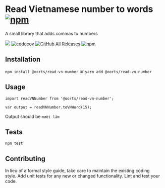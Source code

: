 Read Vietnamese number to words [![npm](https://img.shields.io/npm/v/@oorts/read-vn-number.svg)](https://www.npmjs.com/package/@oorts/read-vn-number)
=========

A small library that adds commas to numbers

![](https://travis-ci.org/nguyentuandat/read-vn-number.svg?branch=master) [![codecov](https://codecov.io/gh/nguyentuandat/read-vn-number/branch/master/graph/badge.svg)](https://codecov.io/gh/nguyentuandat/read-vn-number) 
[![GitHub All Releases](https://img.shields.io/github/downloads/nguyentuandat/read-vn-number/total.svg)](https://github.com/nguyentuandat/read-vn-number) 
[![npm](https://img.shields.io/npm/dt/@oorts/read-vn-number.svg)](https://www.npmjs.com/package/@oorts/read-vn-number)




## Installation

  `npm install @oorts/read-vn-number`
  or
  `yarn add @oorts/read-vn-number`

## Usage

    import readVNNumber from '@oorts/read-vn-number';

    var output = readVNNumber.toVNWord(15);
  
  
  Output should be `mười lăm`


## Tests

  `npm test`

## Contributing

In lieu of a formal style guide, take care to maintain the existing coding style. Add unit tests for any new or changed functionality. Lint and test your code.
